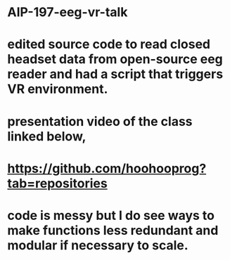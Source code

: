 # AIP-197-eeg-vr-talk

# edited source code to read closed headset data from open-source eeg reader and had a script that triggers VR environment.

# presentation video of the class linked below, 
# https://github.com/hoohooprog?tab=repositories
# code is messy but I do see ways to make functions less redundant and modular if necessary to scale.

